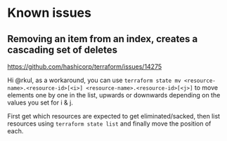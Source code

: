 # Known issues

## Removing an item from an index, creates a cascading set of deletes

https://github.com/hashicorp/terraform/issues/14275

Hi @rkul, as a workaround, you can use `terraform state mv <resource-name>.<resource-id>[<i>] <resource-name>.<resource-id>[<j>]` to move elements one by one in the list, upwards or downwards depending on the values you set for i & j.

First get which resources are expected to get eliminated/sacked, then list resources using `terraform state list` and finally move the position of each.
